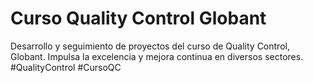 # Curso Quality Control Globant
Desarrollo y seguimiento de proyectos del curso de Quality Control, Globant. Impulsa la excelencia y mejora continua en diversos sectores. #QualityControl #CursoQC


